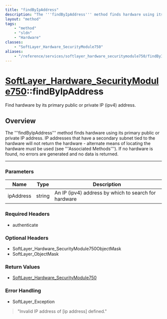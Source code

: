 ```yaml
---
title: "findByIpAddress"
description: "The '''findByIpAddress''' method finds hardware using its primary public or private IP address. IP addresses that have a... "
layout: "method"
tags:
    - "method"
    - "sldn"
    - "Hardware"
classes:
    - "SoftLayer_Hardware_SecurityModule750"
aliases:
    - "/reference/services/softlayer_hardware_securitymodule750/findByIpAddress"
---
```

# [SoftLayer_Hardware_SecurityModule750](/reference/services/SoftLayer_Hardware_SecurityModule750)::findByIpAddress

Find hardware by its primary public or private IP (ipv4) address.


## Overview 
The '''findByIpAddress''' method finds hardware using its primary public or private IP address. IP addresses that have a secondary subnet tied to the hardware will not return the hardware - alternate means of locating the hardware must be used (see '''Associated Methods'''). If no hardware is found, no errors are generated and no data is returned. 

-----

### Parameters 
|Name | Type | Description |
| --- | --- | --- |
|ipAddress| string| An IP (ipv4) address by which to search for hardware|


### Required Headers
* authenticate


### Optional Headers
* SoftLayer_Hardware_SecurityModule750ObjectMask
* SoftLayer_ObjectMask

### Return Values
* <a href='/reference/datatypes/SoftLayer_Hardware_SecurityModule750'>SoftLayer_Hardware_SecurityModule750 </a>



### Error Handling

* SoftLayer_Exception 

> "Invalid IP address of [ip address] defined." 



